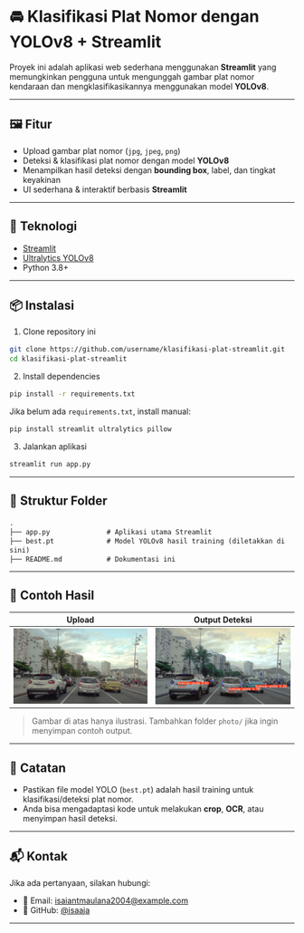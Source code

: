 # 🚘 Klasifikasi Plat Nomor dengan YOLOv8 + Streamlit

Proyek ini adalah aplikasi web sederhana menggunakan **Streamlit** yang memungkinkan pengguna untuk mengunggah gambar plat nomor kendaraan dan mengklasifikasikannya menggunakan model **YOLOv8**.

---

## 🖼️ Fitur

- Upload gambar plat nomor (`jpg`, `jpeg`, `png`)
- Deteksi & klasifikasi plat nomor dengan model **YOLOv8**
- Menampilkan hasil deteksi dengan **bounding box**, label, dan tingkat keyakinan
- UI sederhana & interaktif berbasis **Streamlit**

---

## 🧠 Teknologi

- [Streamlit](https://streamlit.io/)
- [Ultralytics YOLOv8](https://docs.ultralytics.com/)
- Python 3.8+

---

## 📦 Instalasi

1. Clone repository ini

```bash
git clone https://github.com/username/klasifikasi-plat-streamlit.git
cd klasifikasi-plat-streamlit
```



2. Install dependencies

```bash
pip install -r requirements.txt
```

Jika belum ada `requirements.txt`, install manual:

```bash
pip install streamlit ultralytics pillow
```

3. Jalankan aplikasi

```bash
streamlit run app.py
```

---

## 🧾 Struktur Folder

```
.
├── app.py              # Aplikasi utama Streamlit
├── best.pt             # Model YOLOv8 hasil training (diletakkan di sini)
├── README.md           # Dokumentasi ini
```

---

## 📸 Contoh Hasil

| Upload                  | Output Deteksi                           |
| ----------------------- | ---------------------------------------- |
| ![](photo/sample-2.jpg) | ![](results/detected_20250626_192539.jpg) |

> Gambar di atas hanya ilustrasi. Tambahkan folder `photo/` jika ingin menyimpan contoh output.

---

## 📌 Catatan

- Pastikan file model YOLO (`best.pt`) adalah hasil training untuk klasifikasi/deteksi plat nomor.
- Anda bisa mengadaptasi kode untuk melakukan **crop**, **OCR**, atau menyimpan hasil deteksi.

---

## 📬 Kontak

Jika ada pertanyaan, silakan hubungi:

- 📧 Email: [isaiantmaulana2004@example.com](mailto:isaiantmaulana2004@example.com)
- 🧑 GitHub: [@isaaja](https://github.com/isaaja)

---
````
